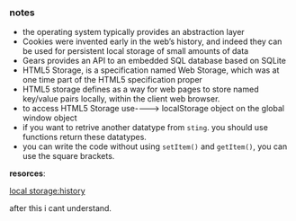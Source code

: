 ### notes
- the operating system typically provides an abstraction layer
- Cookies were invented early in the web’s history, and indeed they can be used for persistent local storage of small amounts of data
- Gears provides an API to an embedded SQL database based on SQLite
- HTML5 Storage, is a specification named Web Storage, which was at one time part of the HTML5 specification proper
- HTML5 storage defines as a way for web pages to store named key/value pairs locally, within the client web browser. 
-  to access HTML5 Storage use----> localStorage object on the global window object
- if you want to retrive another datatype from `sting`. you should use functions return these datatypes.
- you can write the code without using `setItem()` and `getItem()`, you can use the square brackets.


**resorces**:

[local storage:history](http://diveinto.html5doctor.com/storage.html)

after this i cant understand.